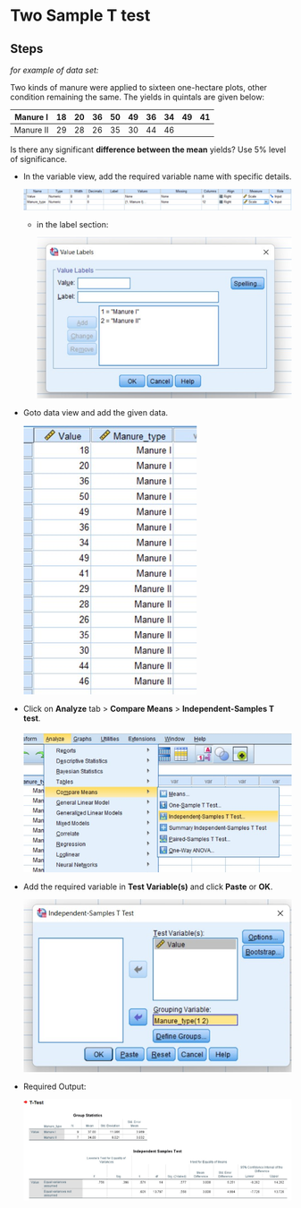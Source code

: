 # Two Sample T test

## Steps

_for example of data set:_

Two kinds of manure were applied to sixteen one-hectare plots, other condition remaining the same. The yields in quintals are given below:

| Manure I  | 18  | 20  | 36  | 50  | 49  | 36  | 34  | 49  | 41  |
| --------- | --- | --- | --- | --- | --- | --- | --- | --- | --- |
| Manure II | 29  | 28  | 26  | 35  | 30  | 44  | 46  |

Is there any significant **difference between the mean** yields? Use 5% level of significance.

- In the variable view, add the required variable name with specific details.

  ![Variable view](assets/variableView.jpg)

  - in the label section:

    ![label](assets/label.jpg)

- Goto data view and add the given data.

  ![Data view](assets/data.jpg)

- Click on **Analyze** tab > **Compare Means** > **Independent-Samples T test**.

  ![Step](assets/step.jpg)

- Add the required variable in **Test Variable(s)** and click **Paste** or **OK**.

  ![Dependent List](assets/dependentList.jpg)

- Required Output:

  ![Output](assets/output.jpg)
